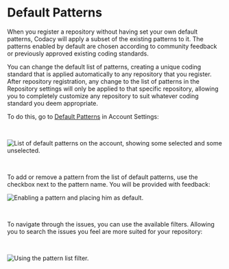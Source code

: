 # Default Patterns

When you register a repository without having set your own default
patterns, Codacy will apply a subset of the existing patterns to it. The
patterns enabled by default are chosen according to community feedback
or previously approved existing coding standards.

You can change the default list of patterns, creating a unique coding
standard that is applied automatically to any repository that you
register. After repository registration, any change to the list of
patterns in the Repository settings will only be applied to that
specific repository, allowing you to completely customize any repository
to suit whatever coding standard you deem appropriate.

To do this, go to [Default
Patterns](https://www.codacy.com/account/patterns) in Account Settings:

 

![<span class="wysiwyg-font-size-small">List of default patterns on the
account, showing some selected and some
unselected.</span>](https://support.codacy.com/hc/en-us/article_attachments/204628285/default-patterns.png)

 

To add or remove a pattern from the list of default patterns, use the
checkbox next to the pattern name. You will be provided with feedback:

![<span class="wysiwyg-font-size-small">Enabling a pattern and placing
him as
default.</span>](https://support.codacy.com/hc/en-us/article_attachments/204593389/default-pattern-enable-pattern.png)

 

To navigate through the issues, you can use the available filters.
Allowing you to search the issues you feel are more suited for your
repository:

 

![<span class="wysiwyg-font-size-small">Using the pattern list
filter.</span>](https://support.codacy.com/hc/en-us/article_attachments/204628305/default-pattern-enabled.gif)

 

 

 
